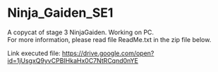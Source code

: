 # Ninja_Gaiden_SE1
A copycat of stage 3 NinjaGaiden. Working on PC.  
For more information, please read file ReadMe.txt in the zip file below.  

Link executed file: https://drive.google.com/open?id=1jUsgxQ9yvCPBIHkaHx0C7NtRCqnd0nYE

